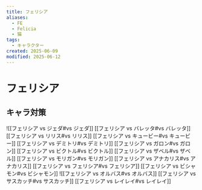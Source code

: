 ```yaml
---
title: フェリシア
aliases:
  - FE
  - Felicia
  - 猫
tags:
  - キャラクター
created: 2025-06-09
modified: 2025-06-12
---
```


# フェリシア

## キャラ対策

![[フェリシア vs ジェダ#vs ジェダ]]
[[フェリシア vs バレッタ#vs バレッタ]]
[[フェリシア vs リリス#vs リリス]]
[[フェリシア vs キュービー#vs キュービー]]
[[フェリシア vs デミトリ#vs デミトリ]]
[[フェリシア vs ガロン#vs ガロン]]
[[フェリシア vs ビクトル#vs ビクトル]]
[[フェリシア vs ザベル#vs ザベル]]
[[フェリシア vs モリガン#vs モリガン]]
[[フェリシア vs アナカリス#vs アナカリス]]
[[フェリシア vs フェリシア#vs フェリシア]]
[[フェリシア vs ビシャモン#vs ビシャモン]]
![[フェリシア vs オルバス#vs オルバス]]
[[フェリシア vs サスカッチ#vs サスカッチ]]
[[フェリシア vs レイレイ#vs レイレイ]]

